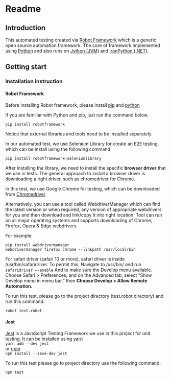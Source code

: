 # Readme


## Introduction
This automated testing created via [Robot Framework](https://robotframework.org/) which is a generic open source automation framework. The core of framework implemented using [Python](https://www.python.org/) and also runs on [Jython (JVM)](http://jython.org/) and [IronPython (.NET)](http://ironpython.net/).


## Getting start

### Installation instruction

#### Robot Framework
Before installing Robot framework, please install [pip](https://pypi.org/project/pip/) and [python](https://www.python.org/)


<p>If you are familiar with Python and pip, just run the command below. </p>

`pip install robotframework`

<p>Notice that external libraries and tools need to be installed separately
</p>

<p>In our automated test, we use Selenium Library for create an E2E testing. which can be install using the following command.</p>

`pip install robotframework-seleniumlibrary`

After installing the library, we need to install the specific **browser driver** that we use in tests. The general approach to install a browser driver is downloading a right driver, such as chromedriver for Chrome.

In this test, we use Google Chrome for testing, which can be downloaded from [Chromedriver](http://chromedriver.chromium.org/downloads)
<p> Alternatively, you can use a tool called WebdriverManager which can find the latest version or when required, any version of appropriate webdrivers for you and then download and link/copy it into right location. Tool can run on all major operating systems and supports downloading of Chrome, Firefox, Opera & Edge webdrivers.</p>

For example:

```
pip install webdrivermanager
webdrivermanager firefox chrome --linkpath /usr/local/bin
 ```
 For safari driver (safari 10 or more), safari driver is inside /usr/bin/safaridriver.
 To permit this, Navigate to /usr/bin/ and run `safaridriver –-enable`
And to make sure the Develop menu available. Choose Safari > Preferences, and on the Advanced tab, select “Show Develop menu in menu bar.”
then **Choose Develop > Allow Remote Automation.**

<p>To run this test, please go to the project directory (test.robot directory) and run this command.</p>

`robot test.robot`


#### Jest

[Jest](https://jestjs.io/) is a JavaScript Testing Framework we use in this project for unit testing. It can be installed using [yarn](https://classic.yarnpkg.com/en/package/jest) <br>
`yarn add --dev jest`
<br>
or [npm](https://www.npmjs.com/) <br>
`npm install --save-dev jest`

To run this test please go to project directory use the following command.

`npm test`
